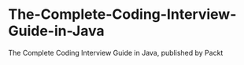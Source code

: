 # The-Complete-Coding-Interview-Guide-in-Java
The Complete Coding Interview Guide in Java, published by Packt
